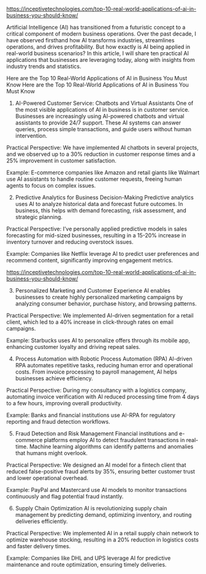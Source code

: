 https://inceptivetechnologies.com/top-10-real-world-applications-of-ai-in-business-you-should-know/

Artificial Intelligence (AI) has transitioned from a futuristic concept to a critical component of modern business operations. Over the past decade, I have observed firsthand how AI transforms industries, streamlines operations, and drives profitability. But how exactly is AI being applied in real-world business scenarios?
In this article, I will share ten practical AI applications that businesses are leveraging today, along with insights from industry trends and statistics.

Here are the Top 10 Real-World Applications of AI in Business You Must Know
Here are the Top 10 Real-World Applications of AI in Business You Must Know

1. AI-Powered Customer Service: Chatbots and Virtual Assistants
One of the most visible applications of AI in business is in customer service. Businesses are increasingly using AI-powered chatbots and virtual assistants to provide 24/7 support. These AI systems can answer queries, process simple transactions, and guide users without human intervention.

Practical Perspective: We have implemented AI chatbots in several projects, and we observed up to a 30% reduction in customer response times and a 25% improvement in customer satisfaction.

Example: E-commerce companies like Amazon and retail giants like Walmart use AI assistants to handle routine customer requests, freeing human agents to focus on complex issues.

2. Predictive Analytics for Business Decision-Making
Predictive analytics uses AI to analyze historical data and forecast future outcomes. In business, this helps with demand forecasting, risk assessment, and strategic planning.

Practical Perspective: I’ve personally applied predictive models in sales forecasting for mid-sized businesses, resulting in a 15-20% increase in inventory turnover and reducing overstock issues.

Example: Companies like Netflix leverage AI to predict user preferences and recommend content, significantly improving engagement metrics.

https://inceptivetechnologies.com/top-10-real-world-applications-of-ai-in-business-you-should-know/

3. Personalized Marketing and Customer Experience
AI enables businesses to create highly personalized marketing campaigns by analyzing consumer behavior, purchase history, and browsing patterns.

Practical Perspective: We implemented AI-driven segmentation for a retail client, which led to a 40% increase in click-through rates on email campaigns.

Example: Starbucks uses AI to personalize offers through its mobile app, enhancing customer loyalty and driving repeat sales.

4. Process Automation with Robotic Process Automation (RPA)
AI-driven RPA automates repetitive tasks, reducing human error and operational costs. From invoice processing to payroll management, AI helps businesses achieve efficiency.

Practical Perspective: During my consultancy with a logistics company, automating invoice verification with AI reduced processing time from 4 days to a few hours, improving overall productivity.

Example: Banks and financial institutions use AI-RPA for regulatory reporting and fraud detection workflows.

5. Fraud Detection and Risk Management
Financial institutions and e-commerce platforms employ AI to detect fraudulent transactions in real-time. Machine learning algorithms can identify patterns and anomalies that humans might overlook.

Practical Perspective: We designed an AI model for a fintech client that reduced false-positive fraud alerts by 35%, ensuring better customer trust and lower operational overhead.

Example: PayPal and Mastercard use AI models to monitor transactions continuously and flag potential fraud instantly.

6. Supply Chain Optimization
AI is revolutionizing supply chain management by predicting demand, optimizing inventory, and routing deliveries efficiently.

Practical Perspective: We implemented AI in a retail supply chain network to optimize warehouse stocking, resulting in a 20% reduction in logistics costs and faster delivery times.

Example: Companies like DHL and UPS leverage AI for predictive maintenance and route optimization, ensuring timely deliveries.
